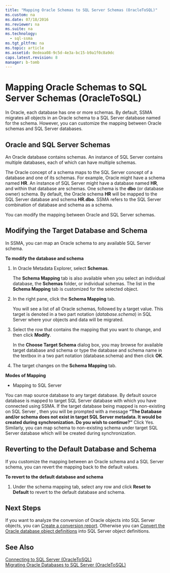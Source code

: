 ```yaml
---
title: "Mapping Oracle Schemas to SQL Server Schemas (OracleToSQL)"
ms.custom: na
ms.date: 07/18/2016
ms.reviewer: na
ms.suite: na
ms.technology: 
  - sql-ssma
ms.tgt_pltfrm: na
ms.topic: article
ms.assetid: 0edeaa08-9c5d-4e3a-bc15-b9a1f0c8a9dc
caps.latest.revision: 8
manager: b-tomb
---
```

# Mapping Oracle Schemas to SQL Server Schemas (OracleToSQL)
In Oracle, each database has one or more schemas. By default, SSMA migrates all objects in an Oracle schema to a  SQL Server  database named for the schema. However, you can customize the mapping between Oracle schemas and  SQL Server  databases.  
  
## Oracle and SQL Server Schemas  
An Oracle database contains schemas. An instance of  SQL Server  contains multiple databases, each of which can have multiple schemas.  
  
The Oracle concept of a schema maps to the  SQL Server  concept of a database and one of its schemas. For example, Oracle might have a schema named **HR**. An instance of  SQL Server  might have a database named **HR**, and within that database are schemas. One schema is the **dbo** (or database owner) schema. By default, the Oracle schema **HR** will be mapped to the  SQL Server  database and schema **HR.dbo**. SSMA refers to the  SQL Server  combination of database and schema as a schema.  
  
You can modify the mapping between Oracle and  SQL Server  schemas.  
  
## Modifying the Target Database and Schema  
In SSMA, you can map an Oracle schema to any available  SQL Server  schema.  
  
**To modify the database and schema**  
  
1.  In Oracle Metadata Explorer, select **Schemas**.  
  
    The **Schema Mapping** tab is also available when you select an individual database, the **Schemas** folder, or individual schemas. The list in the **Schema Mapping** tab is customized for the selected object.  
  
2.  In the right pane, click the **Schema Mapping** tab.  
  
    You will see a list of all Oracle schemas, followed by a target value. This target is denoted in a two part notation (*database.schema*) in  SQL Server  where your objects and data will be migrated.  
  
3.  Select the row that contains the mapping that you want to change, and then click **Modify**.  
  
    In the **Choose Target Schema** dialog box, you may browse for available target database and schema or type the database and schema name in the textbox in a two part notation (database.schema) and then click **OK**.  
  
4.  The target changes on the **Schema Mapping** tab.  
  
**Modes of Mapping**  
  
-   Mapping to SQL Server  
  
You can map source database to any target database. By default source database is mapped to target  SQL Server  database with which you have connected using SSMA. If the target database being mapped is non-existing on  SQL Server , then you will be prompted with a message **“The Database and/or schema does not exist in target  SQL Server  metadata. It would be created during synchronization. Do you wish to continue?”** Click Yes. Similarly, you can map schema to non-existing schema under target  SQL Server  database which will be created during synchronization.  
  
## Reverting to the Default Database and Schema  
If you customize the mapping between an Oracle schema and a  SQL Server  schema, you can revert the mapping back to the default values.  
  
**To revert to the default database and schema**  
  
1.  Under the schema mapping tab, select any row and click **Reset to Default** to revert to the default database and schema.  
  
## Next Steps  
If you want to analyze the conversion of Oracle objects into  SQL Server  objects, you can [Create a conversion report](assetId:///4de9bcf6-1346-4740-87f9-7f24a8226357). Otherwise you can [Convert the Oracle database object definitions](assetId:///e021182d-31da-443d-b110-937f5db27272) into  SQL Server  object definitions.  
  
## See Also  
[Connecting to SQL Server &#40;OracleToSQL&#41;](../content/Connecting-to-SQL-Server--OracleToSQL-.md)  
[Migrating Oracle Databases to SQL Server &#40;OracleToSQL&#41;](../content/Migrating-Oracle-Databases-to-SQL-Server--OracleToSQL-.md)  
  
